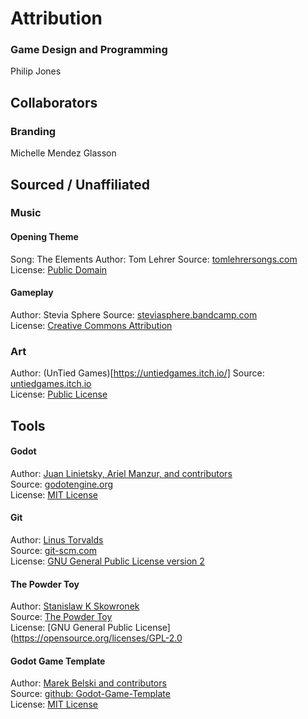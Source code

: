 # Attribution

### Game Design and Programming
Philip Jones

## Collaborators

### Branding
Michelle Mendez Glasson

## Sourced / Unaffiliated
### Music
#### Opening Theme
Song: The Elements
Author: Tom Lehrer
Source: [tomlehrersongs.com](https://tomlehrersongs.com/)  
License: [Public Domain](https://tomlehrersongs.com/disclaimer/)

#### Gameplay
Author: Stevia Sphere
Source: [steviasphere.bandcamp.com](https://steviasphere.bandcamp.com/)  
License: [Creative Commons Attribution](https://steviasphere.bandcamp.com/)

### Art
Author: (UnTied Games)[https://untiedgames.itch.io/]
Source: [untiedgames.itch.io](https://untiedgames.itch.io/)  
License: [Public License](http://untiedgames.com/files/license.txt)


## Tools
#### Godot
Author: [Juan Linietsky, Ariel Manzur, and contributors](https://godotengine.org/contact)  
Source: [godotengine.org](https://godotengine.org/)  
License: [MIT License](https://github.com/godotengine/godot/blob/master/LICENSE.txt) 

#### Git
Author: [Linus Torvalds](https://github.com/torvalds)  
Source: [git-scm.com](https://git-scm.com/downloads)  
License: [GNU General Public License version 2](https://opensource.org/licenses/GPL-2.0)

#### The Powder Toy
Author: [Stanislaw K Skowronek](https://github.com/torvalds)  
Source: [The Powder Toy](https://github.com/The-Powder-Toy/The-Powder-Toy)  
License: [GNU General Public License](https://opensource.org/licenses/GPL-2.0

#### Godot Game Template
Author: [Marek Belski and contributors](https://github.com/Maaack/Godot-Game-Template/graphs/contributors)  
Source: [github: Godot-Game-Template](https://github.com/Maaack/Godot-Game-Template)  
License: [MIT License](LICENSE.txt)  
